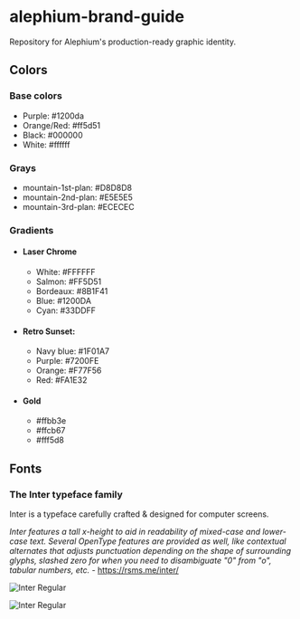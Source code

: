 # alephium-brand-guide
Repository for Alephium's production-ready graphic identity.

## Colors
### Base colors
- Purple: #1200da
- Orange/Red: #ff5d51
- Black: #000000
- White: #ffffff

### Grays
- mountain-1st-plan: #D8D8D8
- mountain-2nd-plan: #E5E5E5
- mountain-3rd-plan: #ECECEC

### Gradients
- #### Laser Chrome
  - White: #FFFFFF
  - Salmon: #FF5D51
  - Bordeaux: #8B1F41
  - Blue: #1200DA
  - Cyan: #33DDFF
- #### Retro Sunset:
  - Navy blue: #1F01A7
  - Purple: #7200FE
  - Orange: #F77F56
  - Red: #FA1E32
- #### Gold
  - #ffbb3e
  - #ffcb67
  - #fff5d8

## Fonts

### The Inter typeface family
Inter is a typeface carefully crafted & designed for computer screens.

_Inter features a tall x-height to aid in readability of mixed-case and lower-case text. Several OpenType features are provided as well, like contextual alternates that adjusts punctuation depending on the shape of surrounding glyphs, slashed zero for when you need to disambiguate "0" from "o", tabular numbers, etc._ - https://rsms.me/inter/ 

![Inter Regular](https://rsms.me/inter/samples/img/a-z-regular.svg "Inter Bold")

![Inter Regular](https://rsms.me/inter/samples/img/lineup-bold-black.svg  "Inter Bold")
